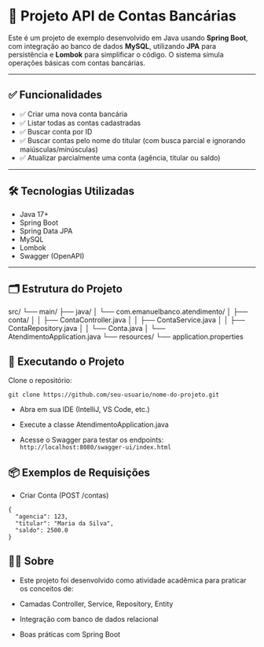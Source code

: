 # 🏦 Projeto API de Contas Bancárias

Este é um projeto de exemplo desenvolvido em Java usando **Spring Boot**, com integração ao banco de dados **MySQL**, utilizando **JPA** para persistência e **Lombok** para simplificar o código. O sistema simula operações básicas com contas bancárias.

---

## ✅ Funcionalidades

- ✅ Criar uma nova conta bancária
- ✅ Listar todas as contas cadastradas
- ✅ Buscar conta por ID
- ✅ Buscar contas pelo nome do titular (com busca parcial e ignorando maiúsculas/minúsculas)
- ✅ Atualizar parcialmente uma conta (agência, titular ou saldo)

---

## 🛠️ Tecnologias Utilizadas

- Java 17+
- Spring Boot
- Spring Data JPA
- MySQL
- Lombok
- Swagger (OpenAPI)

---

## 🗂️ Estrutura do Projeto

src/
└── main/
├── java/
│ └── com.emanuelbanco.atendimento/
│ ├── conta/
│ │ ├── ContaController.java
│ │ ├── ContaService.java
│ │ ├── ContaRepository.java
│ │ └── Conta.java
│ └── AtendimentoApplication.java
└── resources/
└── application.properties

## 🚀 Executando o Projeto
Clone o repositório:

```git clone https://github.com/seu-usuario/nome-do-projeto.git```

- Abra em sua IDE (IntelliJ, VS Code, etc.)

- Execute a classe AtendimentoApplication.java

- Acesse o Swagger para testar os endpoints:``` http://localhost:8080/swagger-ui/index.html```

## 📦 Exemplos de Requisições
- Criar Conta (POST /contas)
```
{
  "agencia": 123,
  "titular": "Maria da Silva",
  "saldo": 2500.0
}
```
## 👨‍🎓 Sobre
- Este projeto foi desenvolvido como atividade acadêmica para praticar os conceitos de:

- Camadas Controller, Service, Repository, Entity

- Integração com banco de dados relacional

- Boas práticas com Spring Boot


